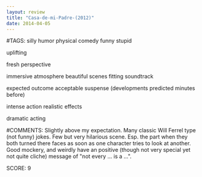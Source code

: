 ```yaml
---
layout: review
title: "Casa-de-mi-Padre-(2012)"
date: 2014-04-05
---
```


#TAGS:
silly humor
physical comedy
funny
stupid

uplifting

fresh perspective

immersive atmosphere
beautiful scenes
fitting soundtrack

expected outcome
acceptable suspense (developments predicted minutes before)

intense action
realistic effects

dramatic acting

#COMMENTS:
Slightly above my expectation. Many classic Will Ferrel type (not funny) jokes. Few but very hilarious scene. Esp. the part when they both turned there faces as soon as one character tries to look at another. Good mockery, and weirdly have an positive (though not very special yet not quite cliche) message of "not every ... is a ...".





SCORE:
9
